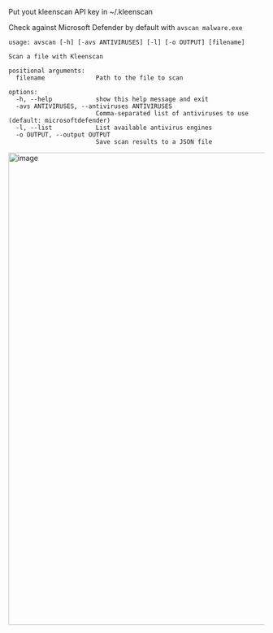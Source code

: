 Put yout kleenscan API key in ~/.kleenscan

Check against Microsoft Defender by default with `avscan malware.exe`

```
usage: avscan [-h] [-avs ANTIVIRUSES] [-l] [-o OUTPUT] [filename]

Scan a file with Kleenscan

positional arguments:
  filename              Path to the file to scan

options:
  -h, --help            show this help message and exit
  -avs ANTIVIRUSES, --antiviruses ANTIVIRUSES
                        Comma-separated list of antiviruses to use (default: microsoftdefender)
  -l, --list            List available antivirus engines
  -o OUTPUT, --output OUTPUT
                        Save scan results to a JSON file
```

<img width="2282" height="930" alt="image" src="https://github.com/user-attachments/assets/88db01c8-57db-43d1-97a4-5c7984abb85e" />

